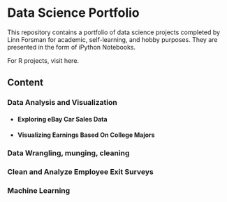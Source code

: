 # Data Science Portfolio
This repository contains a portfolio of data science projects completed by Linn Forsman for academic, self-learning, and hobby purposes. They are presented in the form of iPython Notebooks. 

For R projects, visit here.

## Content
### Data Analysis and Visualization
- #### Exploring eBay Car Sales Data
- #### Visualizing Earnings Based On College Majors
### Data Wrangling, munging, cleaning
### Clean and Analyze Employee Exit Surveys
### Machine Learning
